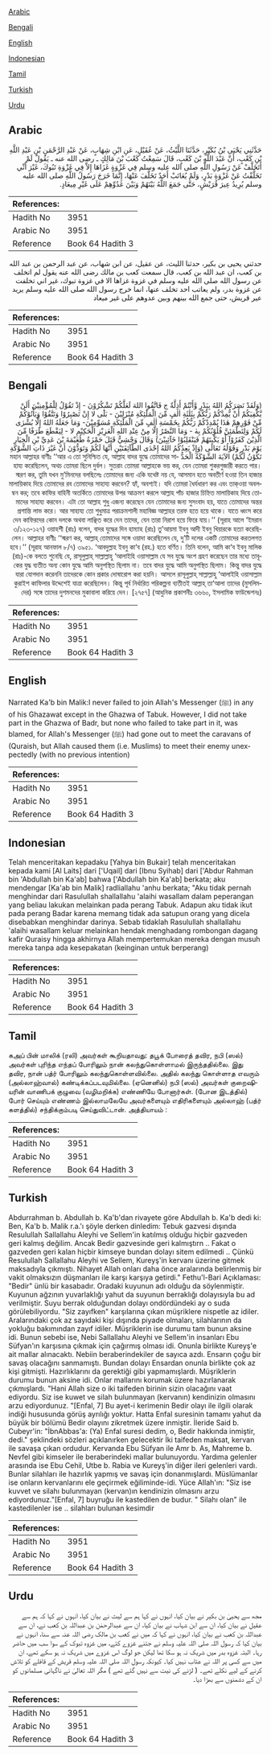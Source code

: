 [Arabic](#arabic)

[Bengali](#bengali)

[English](#english)

[Indonesian](#indonesian)

[Tamil](#tamil)

[Turkish](#turkish)

[Urdu](#urdu)

## Arabic


<div dir="rtl" lang="ar" style={{fontSize:'larger',backgroundColor:'#f8f9fa',padding:20}}>
حَدَّثَنِي يَحْيَى بْنُ بُكَيْرٍ، حَدَّثَنَا اللَّيْثُ، عَنْ عُقَيْلٍ، عَنِ ابْنِ شِهَابٍ، عَنْ عَبْدِ الرَّحْمَنِ بْنِ عَبْدِ اللَّهِ بْنِ كَعْبٍ، أَنَّ عَبْدَ اللَّهِ بْنَ كَعْبٍ، قَالَ سَمِعْتُ كَعْبَ بْنَ مَالِكٍ ـ رضى الله عنه ـ يَقُولُ لَمْ أَتَخَلَّفْ عَنْ رَسُولِ اللَّهِ صلى الله عليه وسلم فِي غَزْوَةٍ غَزَاهَا إِلاَّ فِي غَزْوَةِ تَبُوكَ، غَيْرَ أَنِّي تَخَلَّفْتُ عَنْ غَزْوَةِ بَدْرٍ، وَلَمْ يُعَاتَبْ أَحَدٌ تَخَلَّفَ عَنْهَا، إِنَّمَا خَرَجَ رَسُولُ اللَّهِ صلى الله عليه وسلم يُرِيدُ عِيرَ قُرَيْشٍ، حَتَّى جَمَعَ اللَّهُ بَيْنَهُمْ وَبَيْنَ عَدُوِّهِمْ عَلَى غَيْرِ مِيعَادٍ‏.‏
</div>
<div style={{backgroundColor:'#f8f9fa',padding:20, marginBottom: 10}}><table> <thead> <tr> <th>References:</th> <th></th> </tr> </thead> <tbody><tr><td>Hadith No</td><td>3951</td></tr><tr><td>Arabic No</td><td>3951</td></tr><tr><td>Reference</td><td>Book 64 Hadith 3</td></tr></tbody></table></div>


<div dir="rtl" lang="ar" style={{fontSize:'larger',backgroundColor:'#f8f9fa',padding:20}}>
حدثني يحيى بن بكير، حدثنا الليث، عن عقيل، عن ابن شهاب، عن عبد الرحمن بن عبد الله بن كعب، ان عبد الله بن كعب، قال سمعت كعب بن مالك رضى الله عنه يقول لم اتخلف عن رسول الله صلى الله عليه وسلم في غزوة غزاها الا في غزوة تبوك، غير اني تخلفت عن غزوة بدر، ولم يعاتب احد تخلف عنها، انما خرج رسول الله صلى الله عليه وسلم يريد عير قريش، حتى جمع الله بينهم وبين عدوهم على غير ميعاد
</div>
<div style={{backgroundColor:'#f8f9fa',padding:20, marginBottom: 10}}><table> <thead> <tr> <th>References:</th> <th></th> </tr> </thead> <tbody><tr><td>Hadith No</td><td>3951</td></tr><tr><td>Arabic No</td><td>3951</td></tr><tr><td>Reference</td><td>Book 64 Hadith 3</td></tr></tbody></table></div>

## Bengali


<div dir="rtl" lang="bn" style={{fontSize:'larger',backgroundColor:'#f8f9fa',padding:20}}>
(وَلَقَدْ نَصَرَكُمُ اللهُ بِبَدْرٍ وَّأَنْتُمْ أَذِلَّةٌ ج فَاتَّقُوا اللهَ لَعَلَّكُمْ تَشْكُرُوْنَ - إِذْ تَقُوْلُ لِلْمُؤْمِنِيْنَ أَلَنْ يَّكْفِيَكُمْ أَنْ يُّمِدَّكُمْ رَبُّكُمْ بِثَلٰثَةِ اٰلٰفٍ مِّنَ الْمَلٰٓئِكَةِ مُنْزَلِيْنَ - بَلٰٓى لا إِنْ تَصْبِرُوْا وَتَتَّقُوْا وَيَأْتُوْكُمْ مِّنْ فَوْرِهِمْ هٰذَا يُمْدِدْكُمْ رَبُّكُمْ بِخَمْسَةِ اٰلٰفٍ مِّنَ الْمَلٰٓئِكَةِ مُسَوِّمِيْنَ- وَمَا جَعَلَهُ اللهُ إِلَّا بُشْرٰى لَكُمْ وَلِتَطْمَئِنَّ قُلُوْبُكُمْ بِهٰ - وَمَا النَّصْرُ إِلَّا مِنْ عِنْدِ اللهِ الْعَزِيْزِ الْحَكِيْمِ لا - لِيَقْطَعَ طَرَفًا مِّنَ الَّذِيْنَ كَفَرُوْآ أَوْ يَكْبِتَهُمْ فَيَنْقَلِبُوْا خَآئِبِيْنَ) وَقَالَ وَحْشِيٌّ قَتَلَ حَمْزَةُ طُعَيْمَةَ بْنَ عَدِيِّ بْنِ الْخِيَارِ يَوْمَ بَدْرٍ وَقَوْلُهُ تَعَالَى (وَإِذْ يَعِدُكُمُ اللهُ إِحْدَى الطَّآئِفَتَيْنِ أَنَّهَا لَكُمْ وَتَوَدُّوْنَ أَنَّ غَيْرَ ذَاتِ الشَّوْكَةِ تَكُوْنُ لَكُمْ) الآيَةَ الشَّوْكَةُ الْحَدُّ মহান আল্লাহর বাণীঃ ‘‘আর এ তো সুনিশ্চিত যে, আল্লাহ বাদর যুদ্ধে তোমাদের সাহায্য করেছিলেন, অথচ তোমরা ছিলে দুর্বল। সুতরাং তোমরা আল্লাহকে ভয় কর, যেন তোমরা শুকরগুজারী করতে পার। স্মরণ কর, তুমি যখন মু’মিনদের বলছিলেঃ তোমাদের জন্য একি যথেষ্ট নয় যে, আসমান হতে অবতীর্ণ হওয়া তিন হাজার মালায়িকাহ দিয়ে তোমাদের রব তোমাদের সাহায্য করবেন? হ্যাঁ, অবশ্যই। যদি তোমরা ধৈর্যধারণ কর এবং তাক্ওয়া অবলম্বন কর; তবে কাফির বাহিনী অতর্কিতে তোমাদের উপর আক্রমণ করলে আল্লাহ পাঁচ হাজার চিহ্নিত মালায়িকাহ দিয়ে তোমাদের সাহায্য করবেন। এটা তো আল্লাহ শুধু এজন্য করেছেন যেন তোমাদের জন্য সুসংবাদ হয়, যাতে তোমাদের অন্তর প্রশান্তি লাভ করে। আর সাহায্য তো শুধুমাত্র পরাক্রমশালী মহাবিজ্ঞ আল্লাহর তরফ হতে হয়ে থাকে। যাতে ধ্বংস করে দেন কাফিরদের কোন দলকে অথবা লাঞ্ছিত করে দেন তাদের, যেন তারা নিরাশ হয়ে ফিরে যায়।’’ (সূরাহ আলে ‘ইমরান ৩/১২৩-১২৭) ওয়াহশী (রাঃ) বলেন, বাদর যুদ্ধের দিন হাম্যাহ (রাঃ) তু’আয়মা ইবনু আদী ইবনু খিয়ারকে হত্যা করেছিলেন। আল্লাহর বাণীঃ ‘‘স্মরণ কর, আল্লাহ্ তোমাদের সঙ্গে ওয়াদা করেছিলেন যে, দু’টি দলের একটি তোমাদের করতলগত হবে।’’ (সূরাহ আনফাল ৮/৭) ৩৯৫১. ‘আবদুল্লাহ ইবনু কা‘ব (রহ.) হতে বর্ণিত। তিনি বলেন, আমি কা‘ব ইবনু মালিক (রাঃ)-কে বলতে শুনেছি যে, রাসূলুল্লাহ্ সাল্লাল্লাহু ‘আলাইহি ওয়াসাল্লাম যে সব যুদ্ধে অংশ গ্রহণ করেছেন তার মধ্যে তাবূকের যুদ্ধ ব্যতীত অন্য কোন যুদ্ধে আমি অনুপস্থিত ছিলাম না। তবে বাদর যুদ্ধে আমি অনুপস্থিত ছিলাম। কিন্তু বাদর যুদ্ধে যারা যোগদান করেননি তাদেরকে কোন প্রকার দোষারোপ করা হয়নি। আসলে রাসূলুল্লাহ্ সাল্লাল্লাহু ‘আলাইহি ওয়াসাল্লাম কুরাইশ কাফিলার উদ্দেশেই যাত্রা করেছিলেন। কিন্তু পূর্ব নির্ধারিত পরিকল্পনা ব্যতীতই আল্লাহ্ তা‘আলা তাদের (মুসলিমদের) সঙ্গে তাদের দুশমনদের মুকাবালা করিয়ে দেন। [২৭৫৭] (আধুনিক প্রকাশনীঃ ৩৬৬০, ইসলামিক ফাউন্ডেশনঃ)
</div>
<div style={{backgroundColor:'#f8f9fa',padding:20, marginBottom: 10}}><table> <thead> <tr> <th>References:</th> <th></th> </tr> </thead> <tbody><tr><td>Hadith No</td><td>3951</td></tr><tr><td>Arabic No</td><td>3951</td></tr><tr><td>Reference</td><td>Book 64 Hadith 3</td></tr></tbody></table></div>

## English


<div dir="ltr" lang="en" style={{fontSize:'larger',backgroundColor:'#f8f9fa',padding:20}}>
Narrated Ka'b bin Malik:I never failed to join Allah's Messenger (ﷺ) in any of his Ghazawat except in the Ghazwa of Tabuk. However, I did not take part in the Ghazwa of Badr, but none who failed to take part in it, was blamed, for Allah's Messenger (ﷺ) had gone out to meet the caravans of (Quraish, but Allah caused them (i.e. Muslims) to meet their enemy unexpectedly (with no previous intention)
</div>
<div style={{backgroundColor:'#f8f9fa',padding:20, marginBottom: 10}}><table> <thead> <tr> <th>References:</th> <th></th> </tr> </thead> <tbody><tr><td>Hadith No</td><td>3951</td></tr><tr><td>Arabic No</td><td>3951</td></tr><tr><td>Reference</td><td>Book 64 Hadith 3</td></tr></tbody></table></div>

## Indonesian


<div dir="ltr" lang="id" style={{fontSize:'larger',backgroundColor:'#f8f9fa',padding:20}}>
Telah menceritakan kepadaku [Yahya bin Bukair] telah menceritakan kepada kami [Al Laits] dari ['Uqail] dari [Ibnu Syihab] dari ['Abdur Rahman bin 'Abdullah bin Ka'ab] bahwa ['Abdullah bin Ka'ab] berkata; aku mendengar [Ka'ab bin Malik] radliallahu 'anhu berkata; "Aku tidak pernah menghindar dari Rasulullah shallallahu 'alaihi wasallam dalam peperangan yang beliau lakukan melainkan pada perang Tabuk. Adapun aku tidak ikut pada perang Badar karena memang tidak ada satupun orang yang dicela disebabkan menghindar darinya. Sebab tidaklah Rasulullah shallallahu 'alaihi wasallam keluar melainkan hendak menghadang rombongan dagang kafir Quraisy hingga akhirnya Allah mempertemukan mereka dengan musuh mereka tanpa ada kesepakatan (keinginan untuk berperang)
</div>
<div style={{backgroundColor:'#f8f9fa',padding:20, marginBottom: 10}}><table> <thead> <tr> <th>References:</th> <th></th> </tr> </thead> <tbody><tr><td>Hadith No</td><td>3951</td></tr><tr><td>Arabic No</td><td>3951</td></tr><tr><td>Reference</td><td>Book 64 Hadith 3</td></tr></tbody></table></div>

## Tamil


<div dir="ltr" lang="ta" style={{fontSize:'larger',backgroundColor:'#f8f9fa',padding:20}}>
கஅப் பின் மாலிக் (ரலி) அவர்கள் கூறியதாவது: தபூக் போரைத் தவிர, நபி (ஸல்) அவர்கள் புரிந்த எந்தப் போரிலும் நான் கலந்துகொள்ளாமல் இருந்ததில்லை. இது தவிர, நான் பத்ர் போரிலும் கலந்துகொள்ளவில்லை. அதில் கலந்து கொள்ளாத எவரும் (அல்லாஹ்வால்) கண்டிக்கப்படவுமில்லை. (ஏனெனில்) நபி (ஸல்) அவர்கள் குறைஷியரின் வாணிபக் குழுவை (வழிமறிக்க) எண்ணியே போனார்கள். (போன இடத்தில்) போர் செய்யும் எண்ணம் இல்லாமலேயே அவர்களையும் எதிரிகளையும் அல்லாஹ் (பத்ர் களத்தில்) சந்திக்கும்படி செய்துவிட்டான். அத்தியாயம் :
</div>
<div style={{backgroundColor:'#f8f9fa',padding:20, marginBottom: 10}}><table> <thead> <tr> <th>References:</th> <th></th> </tr> </thead> <tbody><tr><td>Hadith No</td><td>3951</td></tr><tr><td>Arabic No</td><td>3951</td></tr><tr><td>Reference</td><td>Book 64 Hadith 3</td></tr></tbody></table></div>

## Turkish


<div dir="ltr" lang="tr" style={{fontSize:'larger',backgroundColor:'#f8f9fa',padding:20}}>
Abdurrahman b. Abdullah b. Ka'b'dan rivayete göre Abdullah b. Ka'b dedi ki: Ben, Ka'b b. Malik r.a.'ı şöyle derken dinledim: Tebuk gazvesi dışında Resulullah Sallallahu Aleyhi ve Sellem'in katılmış olduğu hiçbir gazveden geri kalmış değilim. Ancak Bedir gazvesinde geri kalmıştırn .. Fakat o gazveden geri kalan hiçbir kimseye bundan dolayı sitem edilmedi .. Çünkü Resulullah Sallallahu Aleyhi ve Sellem, Kureyş'in kervanı üzerine gitmek maksadıyla çıkmıştı. Nihayet Allah onları daha önce aralarında belirlenmiş bir vakit olmaksızın düşmanları ile karşı karşıya getirdi." Fethu'l-Bari Açıklaması: "Bedir" ünlü bir kasabadır. Oradaki kuyunun adı olduğu da söylenmiştir. Kuyunun ağzının yuvarlaklığı yahut da suyunun berraklığı dolayısıyla bu ad verilmiştir. Suyu berrak olduğundan dolayı ondördündeki ay o suda görülebiliyordu. "Siz zayıfken" karşılarına çıkan müşriklere nispetle az idiler. Aralarındaki çok az sayıdaki kişi dışında piyade olmaları, silahlarının da yokluğu bakımından zayıf idiler. Müşriklerin ise durumu tam bunun aksine idi. Bunun sebebi ise, Nebi Sallallahu Aleyhi ve Sellem'in insanları Ebu Süfyan'ın karşısına çıkmak için çağırmış olması idi. Onunla birlikte Kureyş'e ait mallar alınacaktı. Nebiin beraberindekiler de sayıca azdı. Ensarın çoğu bir savaş olacağını sanmamıştı. Bundan dolayı Ensardan onunla birlikte çok az kişi gitmişti. Hazırlıklarını da gerektiği gibi yapmamışlardı. Müşriklerin durumu bunun aksine idi. Onlar mallarını korumak üzere hazırlanarak çıkmışlardı. "Hani Allah size o iki taifeden birinin sizin olacağını vaat ediyordu. Siz ise kuwet ve silah bulunmayan (kervanın) kendinizin olmasını arzu ediyordunuz. "[Enfal, 7] Bu ayet-i kerimenin Bedir olayı ile ilgili olarak indiği hususunda görüş ayrılığı yoktur. Hatta Enfal suresinin tamamı yahut da büyük bir bölümü Bedir olayını zikretmek üzere inmiştir. İleride Said b. Cubeyr'in: "İbnAbbas'a: (Ya) Enfal suresi dedim, o, Bedir hakkında inmiştir, dedi." şeklindeki sözleri açıklanırken gelecektir İki taifeden maksat, kervan ile savaşa çıkan ordudur. Kervanda Ebu Süfyan ile Amr b. As, Mahreme b. Nevfel gibi kimseler ile beraberindeki mallar bulunuyordu. Yardıma gelenler arasında ise Ebu Cehil, Utbe b. Rabia ve Kureyş'in diğer ileri gelenleri vardı. Bunlar silahları ile hazırlık yapmış ve savaş için donanmışlardı. Müslümanlar ise onların kervanlarını ele geçirmek eğiliminde-idi. Yüce AIlah'ın: "Siz ise kuvvet ve silahı bulunmayan (kervan)ın kendinizin olmasını arzu ediyordunuz."[Enfal, 7] buyruğu ile kastedilen de budur. " Silahı olan" ile kastedilenler ise .. silahları bulunan kesimdir
</div>
<div style={{backgroundColor:'#f8f9fa',padding:20, marginBottom: 10}}><table> <thead> <tr> <th>References:</th> <th></th> </tr> </thead> <tbody><tr><td>Hadith No</td><td>3951</td></tr><tr><td>Arabic No</td><td>3951</td></tr><tr><td>Reference</td><td>Book 64 Hadith 3</td></tr></tbody></table></div>

## Urdu


<div dir="rtl" lang="ur" style={{fontSize:'larger',backgroundColor:'#f8f9fa',padding:20}}>
مجھ سے یحییٰ بن بکیر نے بیان کیا، انہوں نے کہا ہم سے لیث نے بیان کیا، انہوں نے کہا کہ ہم سے عقیل نے بیان کیا، ان سے ابن شہاب نے بیان کیا، ان سے عبدالرحمٰن بن عبداللہ بن کعب نے، ان سے عبداللہ بن کعب نے بیان کیا، انہوں نے کہا کہ میں نے کعب بن مالک رضی اللہ عنہ سے سنا، انہوں نے بیان کیا کہ رسول اللہ صلی اللہ علیہ وسلم نے جتنے غزوے کئے، میں غزوہ تبوک کے سوا سب میں حاضر رہا۔ البتہ غزوہ بدر میں شریک نہ ہو سکا تھا لیکن جو لوگ اس غزوے میں شریک نہ ہو سکے تھے، ان میں سے کسی پر اللہ نے عتاب نہیں کیا۔ کیونکہ رسول اللہ صلی اللہ علیہ وسلم قریش کے قافلے کو تلاش کرنے کے لیے نکلے تھے۔ ( لڑنے کی نیت سے نہیں گئے تھے ) مگر اللہ تعالیٰ نے ناگہانی مسلمانوں کو ان کے دشمنوں سے بھڑا دیا۔
</div>
<div style={{backgroundColor:'#f8f9fa',padding:20, marginBottom: 10}}><table> <thead> <tr> <th>References:</th> <th></th> </tr> </thead> <tbody><tr><td>Hadith No</td><td>3951</td></tr><tr><td>Arabic No</td><td>3951</td></tr><tr><td>Reference</td><td>Book 64 Hadith 3</td></tr></tbody></table></div>